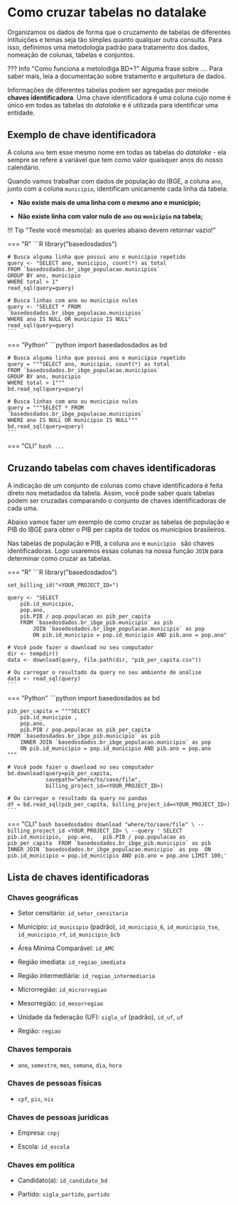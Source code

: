 # Como cruzar tabelas no **datalake**

Organizamos os dados de forma que o cruzamento de tabelas de diferentes
intituições e temas seja tão simples quanto qualquer outra consulta.
Para isso, definimos uma metodologia padrão para tratamento dos dados,
nomeação de colunas, tabelas e conjuntos.

??? Info "Como funciona a metolodiga BD+?"
    Alguma frase sobre ....
    Para saber mais, leia a documentação sobre tratamento e arquitetura
    de dados.
    
Informações de diferentes tabelas podem ser agregadas por meiode
**chaves identificadora**. Uma chave identificadora é uma coluna cujo nome
é único em todas as tabelas do *datalake* e é utilizada para
identificar uma entidade.

## Exemplo de chave identificadora

A coluna `ano` tem esse mesmo nome em todas as tabelas do *datalake* -
ela sempre se refere a variável que tem como valor quaisquer anos do
nosso calendário.

Quando vamos trabalhar com dados de população do IBGE, a coluna `ano`,
junto com a coluna `municipio`, identificam unicamente cada linha da
tabela:

- **Não existe mais de uma linha com o mesmo ano e município;**

- **Não existe linha com valor nulo de `ano` ou `municipio` na tabela;**

!!! Tip "Teste você mesmo(a): as queries abaixo devem retornar vazio!"

=== "R"
    ```R
    library("basedosdados")

    # Busca alguma linha que possui ano e município repetido
    query <- "SELECT ano, municipio, count(*) as total
    FROM `basedosdados.br_ibge_populacao.municipios`
    GROUP BY ano, municipio
    WHERE total > 1"
    read_sql(query=query)

    # Busca linhas com ano ou municipio nulos
    query <- "SELECT * FROM
    `basedosdados.br_ibge_populacao.municipios`
    WHERE ano IS NULL OR municipio IS NULL"
    read_sql(query=query)
    ```

=== "Python"
    ```python
    import basedadosdados as bd

    # Busca alguma linha que possui ano e município repetido
    query = """SELECT ano, municipio, count(*) as total
    FROM `basedosdados.br_ibge_populacao.municipios`
    GROUP BY ano, municipio
    WHERE total > 1"""
    bd.read_sql(query=query)

    # Busca linhas com ano ou municipio nulos
    query = """SELECT * FROM
    `basedosdados.br_ibge_populacao.municipios`
    WHERE ano IS NULL OR municipio IS NULL"""
    bd.read_sql(query=query)
    ```

=== "CLI"
    ```bash
    ...
    ```

## Cruzando tabelas com chaves identificadoras

A indicação de um conjunto de colunas como chave identificadora é feita
direto nos metadados da tabela. Assim, você pode saber quais tabelas
podem ser cruzadas comparando o conjunto de chaves identificadoras de
cada uma.

Abaixo vamos fazer um exemplo de como cruzar as tabelas de população e PIB do
IBGE para obter o PIB per capita de todos os municípios brasileiros. 

Nas tabelas de população e PIB, a coluna `ano` e `municipio ` são chaves
identificadoras. Logo usaremos essas colunas na nossa função `JOIN` para
determinar como cruzar as tabelas.

=== "R"
    ```R
    library("basedosdados")

    set_billing_id("<YOUR_PROJECT_ID>")

    query <- "SELECT
        pib.id_municipio,
        pop.ano,
        pib.PIB / pop.populacao as pib_per_capita
        FROM `basedosdados.br_ibge_pib.municipio` as pib
            JOIN `basedosdados.br_ibge_populacao.municipio` as pop
            ON pib.id_municipio = pop.id_municipio AND pib.ano = pop.ano"

    # Você pode fazer o download no seu computador
    dir <- tempdir()
    data <- download(query, file.path(dir, "pib_per_capita.csv"))

    # Ou carregar o resultado da query no seu ambiente de análise
    data <- read_sql(query)
    ```

=== "Python"
    ```python
    import basedosdados as bd

    pib_per_capita = """SELECT 
        pib.id_municipio ,
        pop.ano, 
        pib.PIB / pop.populacao as pib_per_capita
    FROM `basedosdados.br_ibge_pib.municipio` as pib
        INNER JOIN `basedosdados.br_ibge_populacao.municipio` as pop
        ON pib.id_municipio = pop.id_municipio AND pib.ano = pop.ano
    """

    # Você pode fazer o download no seu computador
    bd.download(query=pib_per_capita, 
                savepath="where/to/save/file", 
                billing_project_id=<YOUR_PROJECT_ID>)

    # Ou carregar o resultado da query no pandas
    df = bd.read_sql(pib_per_capita, billing_project_id=<YOUR_PROJECT_ID>)
    ```

=== "CLI"
    ```bash
    basedosdados download "where/to/save/file" \
    --billing_project_id <YOUR_PROJECT_ID> \
    --query '
    SELECT 
        pib.id_municipio, 
        pop.ano,  
        pib.PIB / pop.populacao as pib_per_capita 
    FROM `basedosdados.br_ibge_pib.municipio` as pib 
        INNER JOIN `basedosdados.br_ibge_populacao.municipio` as pop 
        ON pib.id_municipio = pop.id_municipio AND pib.ano = pop.ano
    LIMIT 100;'
    ```

<!-- TODO: EXEMPLO DE CRUZAMENTO -->

## Lista de chaves identificadoras

### Chaves geográficas

- Setor censitário: `id_setor_censitario`

- Município: `id_municipio` (padrão), `id_municipio_6`, `id_municipio_tse`, `id_municipio_rf`, `id_municipio_bcb`

- Área Mínima Comparável: `id_AMC`

- Região imediata: `id_regiao_imediata`

- Região intermediária: `id_regiao_intermediaria`

- Microrregião: `id_microrregiao`

- Mesorregião: `id_mesorregiao`

- Unidade da federação (UF):  `sigla_uf` (padrão), `id_uf`, `uf`

- Região: `regiao`

### Chaves temporais

- `ano`, `semestre`, `mes`, `semana`, `dia`, `hora`

### Chaves de pessoas físicas

- `cpf`, `pis`, `nis`

### Chaves de pessoas jurídicas

- Empresa: `cnpj`

- Escola: `id_escola`

### Chaves em política

- Candidato(a): `id_candidato_bd`

- Partido: `sigla_partido`, `partido`
